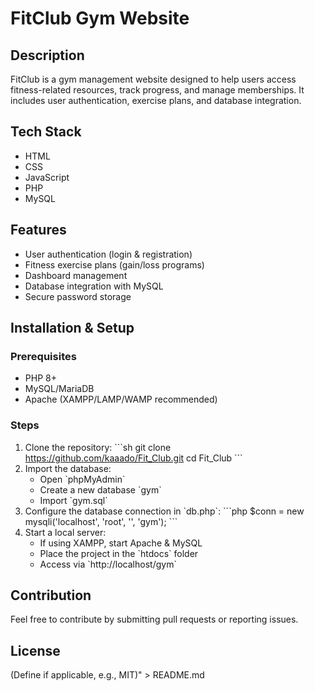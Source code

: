# FitClub Gym Website

## Description
FitClub is a gym management website designed to help users access fitness-related resources, track progress, and manage memberships. It includes user authentication, exercise plans, and database integration.


## Tech Stack
- HTML
- CSS
- JavaScript
- PHP
- MySQL 

## Features
- User authentication (login & registration)
- Fitness exercise plans (gain/loss programs)
- Dashboard management
- Database integration with MySQL
- Secure password storage

## Installation & Setup
### Prerequisites
- PHP 8+
- MySQL/MariaDB
- Apache (XAMPP/LAMP/WAMP recommended)

### Steps
1. Clone the repository:
   \`\`\`sh
   git clone https://github.com/kaaado/Fit_Club.git
   cd Fit_Club
   \`\`\`
2. Import the database:
   - Open \`phpMyAdmin\`
   - Create a new database \`gym\`
   - Import \`gym.sql\`
3. Configure the database connection in \`db.php\`:
   \`\`\`php
   $conn = new mysqli('localhost', 'root', '', 'gym');
   \`\`\`
4. Start a local server:
   - If using XAMPP, start Apache & MySQL
   - Place the project in the \`htdocs\` folder
   - Access via \`http://localhost/gym\`

## Contribution
Feel free to contribute by submitting pull requests or reporting issues.

## License
(Define if applicable, e.g., MIT)" > README.md
